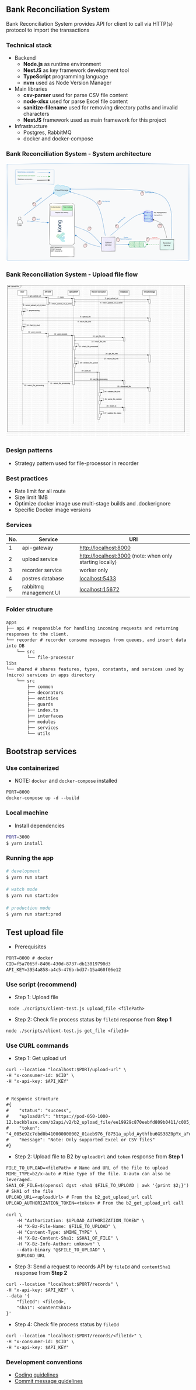 ## Bank Reconciliation System

Bank Reconciliation System provides API for client to call via HTTP(s) protocol
to import the transactions

### Technical stack
- Backend
  - **Node.js** as runtime environment
  - **NestJS** as key framework development tool
  - **TypeScript** programming language
  - **nvm** used as Node Version Manager
- Main libraries
  - **csv-parser** used for parse CSV file content
  - **node-xlsx** used for parse Excel file content
  - **sanitize-filename** used for removing directory paths and invalid characters
  - **NestJS** framework used as main framework for this project
- Infrastructure
  - Postgres, RabbitMQ
  - docker and docker-compose

### Bank Reconciliation System - System architecture

![system_architecture](docs/system_architecture.svg)

### Bank Reconciliation System - Upload file flow
![upload_file_flow](docs/upload_file_flow.jpg)

### Design patterns
- Strategy pattern used for file-processor in recorder

### Best practices
- Rate limit for all route
- Size limit 1MB
- Optimize docker image use multi-stage builds and .dockerignore
- Specific Docker image versions

### Services
No. | Service             | URI
--- |---------------------| ---
1 | api-gateway         | [http://localhost:8000](http://localhost:8000)
2 | upload service      | [http://localhost:3000](http://localhost:3000) (note: when only starting locally)
3 | recorder service    | worker only
4 | postres database    | [localhost:5433](localhost:5433)
5 | rabbitmq management UI | [localhost:15672](localhost:15672)

### Folder structure

```
apps
├── api # responsible for handling incoming requests and returning responses to the client.
└── recorder # recorder consume messages from queues, and insert data into DB
    └── src
        └── file-processor
libs
└── shared # shares features, types, constants, and services used by (micro) services in apps directory
    └── src
        ├── common
        ├── decorators
        ├── entities
        ├── guards
        ├── index.ts
        ├── interfaces
        ├── modules
        ├── services
        └── utils
```

## Bootstrap services

### Use containerized
- NOTE: `docker` and `docker-compose` installed
```shell
PORT=8000
docker-compose up -d --build
```

### Local machine
- Install dependencies
```bash
PORT=3000
$ yarn install
```

### Running the app

```bash
# development
$ yarn run start

# watch mode
$ yarn run start:dev

# production mode
$ yarn run start:prod
```

## Test upload file
- Prerequisites
```shell
PORT=8000 # docker
CID=f5a7065f-8406-430d-8737-db13019790d3
API_KEY=3954a858-a4c5-476b-bd37-15a460f06e12
```

### Use script (recommend)
- Step 1: Upload file
```shell
 node ./scripts/client-test.js upload_file <filePath>
```

- Step 2: Check file process status by `fileId` response from **Step 1**
```shell
node ./scripts/client-test.js get_file <fileId>
```

### Use CURL commands


- Step 1: Get upload url
```shell
curl --location "localhost:$PORT/upload-url" \
-H "x-consumer-id: $CID" \
-H "x-api-key: $API_KEY"


# Response structure
#{
#    "status": "success",
#    "uploadUrl": "https://pod-050-1000-12.backblaze.com/b2api/v2/b2_upload_file/ee19929c870eebfd809b0411/c005_v0501000_t0033",
#    "token": "4_005e92c7ebd0b410000000002_01aeb976_f8751a_upld_Aythfbu6GS38Z0pYx_aFqHYnXfM=",
#    "message": "Note: Only supported Excel or CSV files"
#}
```

- Step 2: Upload file to B2 by `uploadUrl` and `token` response from **Step 1**
```shell
FILE_TO_UPLOAD=<filePath> # Name and URL of the file to upload
MIME_TYPE=b2/x-auto # Mime type of the file. X-auto can also be leveraged.
SHA1_OF_FILE=$(openssl dgst -sha1 $FILE_TO_UPLOAD | awk '{print $2;}') # SHA1 of the file
UPLOAD_URL=<uploadUrl> # From the b2_get_upload_url call
UPLOAD_AUTHORIZATION_TOKEN=<token> # From the b2_get_upload_url call

curl \
    -H "Authorization: $UPLOAD_AUTHORIZATION_TOKEN" \
    -H "X-Bz-File-Name: $FILE_TO_UPLOAD" \
    -H "Content-Type: $MIME_TYPE" \
    -H "X-Bz-Content-Sha1: $SHA1_OF_FILE" \
    -H "X-Bz-Info-Author: unknown" \
    --data-binary "@$FILE_TO_UPLOAD" \
    $UPLOAD_URL
```

- Step 3: Send a request to records API by `fileId` and `contentSha1` response from **Step 2**
```shell
curl --location "localhost:$PORT/records" \
-H "x-api-key: $API_KEY" \
--data '{
    "fileId": <fileId>,
    "sha1": <contentSha1>
}'
```

- Step 4: Check file process status by `fileId`
```shell
curl --location "localhost:$PORT/records/<fileId>" \
-H "x-consumer-id: $CID" \
-H "x-api-key: $API_KEY"
```

### Development conventions
- [Coding guidelines](https://github.com/microsoft/TypeScript/wiki/Coding-guidelines)
- [Commit message guidelines](https://github.com/nestjs/nest/blob/bf0768ed4bb965eb19528460534749ddcd02e3f1/CONTRIBUTING.md#commit)
